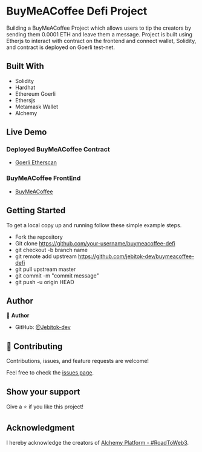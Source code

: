 # BuyMeACoffee Defi Project
Building a BuyMeACoffee Project which allows users to tip the creators by sending them 0.0001 ETH and leave them a message. Project is built using Etherjs to interact with contract on the frontend and connect wallet, Solidity, and contract is deployed on Goerli test-net.

## Built With

- Solidity
- Hardhat
- Ethereum Goerli
- Ethersjs
- Metamask Wallet
- Alchemy

## Live Demo 
### Deployed BuyMeACoffee Contract
- [Goerli Etherscan](https://goerli.etherscan.io/address/0x8e78baa1a3ca7efdf681872d2a4dc74e101a2125)

### BuyMeACoffee FrontEnd
- [BuyMeACoffee](https://buymeacoffee-fe-psi.vercel.app/)
## Getting Started

To get a local copy up and running follow these simple example steps.

- Fork the repository
- Git clone https://github.com/your-username/buymeacoffee-defi
- git checkout -b branch name
- git remote add upstream https://github.com/jebitok-dev/buymeacoffee-defi
- git pull upstream master
- git commit -m "commit message"
- git push -u origin HEAD

## Author

👤 **Author**

- GitHub: [@Jebitok-dev](https://github.com/Jebitok-dev)

## 🤝 Contributing

Contributions, issues, and feature requests are welcome!

Feel free to check the [issues page](issues/).

## Show your support

Give a ⭐️ if you like this project!

## Acknowledgment

 I hereby acknowledge the creators of [Alchemy Platform - #RoadToWeb3](https://docs.alchemy.com/alchemy/).
